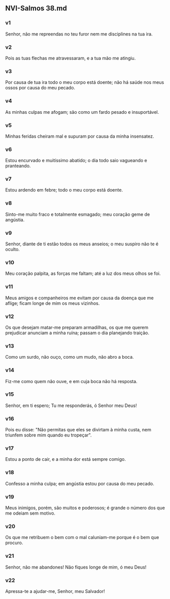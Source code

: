 ## NVI-Salmos 38.md
### v1
 Senhor, não me repreendas no teu furor nem me disciplines na tua ira.
### v2
 Pois as tuas flechas me atravessaram, e a tua mão me atingiu.
### v3
 Por causa de tua ira todo o meu corpo está doente; não há saúde nos meus ossos por causa do meu pecado.
### v4
 As minhas culpas me afogam; são como um fardo pesado e insuportável.
### v5
 Minhas feridas cheiram mal e supuram por causa da minha insensatez.
### v6
 Estou encurvado e muitíssimo abatido; o dia todo saio vagueando e pranteando.
### v7
 Estou ardendo em febre; todo o meu corpo está doente.
### v8
 Sinto-me muito fraco e totalmente esmagado; meu coração geme de angústia.
### v9
 Senhor, diante de ti estão todos os meus anseios; o meu suspiro não te é oculto.
### v10
 Meu coração palpita, as forças me faltam; até a luz dos meus olhos se foi.
### v11
 Meus amigos e companheiros me evitam por causa da doença que me aflige; ficam longe de mim os meus vizinhos.
### v12
 Os que desejam matar-me preparam armadilhas, os que me querem prejudicar anunciam a minha ruína; passam o dia planejando traição.
### v13
 Como um surdo, não ouço, como um mudo, não abro a boca.
### v14
 Fiz-me como quem não ouve, e em cuja boca não há resposta.
### v15
 Senhor, em ti espero; Tu me responderás, ó Senhor meu Deus!
### v16
 Pois eu disse: "Não permitas que eles se divirtam à minha custa, nem triunfem sobre mim quando eu tropeçar".
### v17
 Estou a ponto de cair, e a minha dor está sempre comigo.
### v18
 Confesso a minha culpa; em angústia estou por causa do meu pecado.
### v19
 Meus inimigos, porém, são muitos e poderosos; é grande o número dos que me odeiam sem motivo.
### v20
 Os que me retribuem o bem com o mal caluniam-me porque é o bem que procuro.
### v21
 Senhor, não me abandones! Não fiques longe de mim, ó meu Deus!
### v22
 Apressa-te a ajudar-me, Senhor, meu Salvador!

